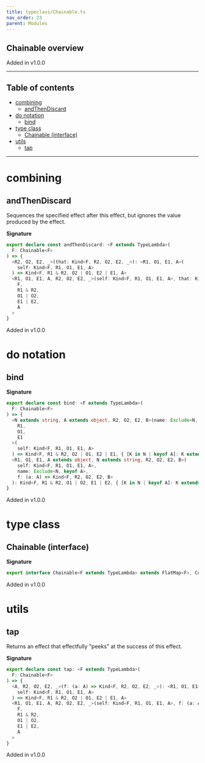 ```yaml
---
title: typeclass/Chainable.ts
nav_order: 23
parent: Modules
---
```


## Chainable overview

Added in v1.0.0

---

<h2 class="text-delta">Table of contents</h2>

- [combining](#combining)
  - [andThenDiscard](#andthendiscard)
- [do notation](#do-notation)
  - [bind](#bind)
- [type class](#type-class)
  - [Chainable (interface)](#chainable-interface)
- [utils](#utils)
  - [tap](#tap)

---

# combining

## andThenDiscard

Sequences the specified effect after this effect, but ignores the value
produced by the effect.

**Signature**

```ts
export declare const andThenDiscard: <F extends TypeLambda>(
  F: Chainable<F>
) => {
  <R2, O2, E2, _>(that: Kind<F, R2, O2, E2, _>): <R1, O1, E1, A>(
    self: Kind<F, R1, O1, E1, A>
  ) => Kind<F, R1 & R2, O2 | O1, E2 | E1, A>
  <R1, O1, E1, A, R2, O2, E2, _>(self: Kind<F, R1, O1, E1, A>, that: Kind<F, R2, O2, E2, _>): Kind<
    F,
    R1 & R2,
    O1 | O2,
    E1 | E2,
    A
  >
}
```

Added in v1.0.0

# do notation

## bind

**Signature**

```ts
export declare const bind: <F extends TypeLambda>(
  F: Chainable<F>
) => {
  <N extends string, A extends object, R2, O2, E2, B>(name: Exclude<N, keyof A>, f: (a: A) => Kind<F, R2, O2, E2, B>): <
    R1,
    O1,
    E1
  >(
    self: Kind<F, R1, O1, E1, A>
  ) => Kind<F, R1 & R2, O2 | O1, E2 | E1, { [K in N | keyof A]: K extends keyof A ? A[K] : B }>
  <R1, O1, E1, A extends object, N extends string, R2, O2, E2, B>(
    self: Kind<F, R1, O1, E1, A>,
    name: Exclude<N, keyof A>,
    f: (a: A) => Kind<F, R2, O2, E2, B>
  ): Kind<F, R1 & R2, O1 | O2, E1 | E2, { [K in N | keyof A]: K extends keyof A ? A[K] : B }>
}
```

Added in v1.0.0

# type class

## Chainable (interface)

**Signature**

```ts
export interface Chainable<F extends TypeLambda> extends FlatMap<F>, Covariant<F> {}
```

Added in v1.0.0

# utils

## tap

Returns an effect that effectfully "peeks" at the success of this effect.

**Signature**

```ts
export declare const tap: <F extends TypeLambda>(
  F: Chainable<F>
) => {
  <A, R2, O2, E2, _>(f: (a: A) => Kind<F, R2, O2, E2, _>): <R1, O1, E1>(
    self: Kind<F, R1, O1, E1, A>
  ) => Kind<F, R1 & R2, O2 | O1, E2 | E1, A>
  <R1, O1, E1, A, R2, O2, E2, _>(self: Kind<F, R1, O1, E1, A>, f: (a: A) => Kind<F, R2, O2, E2, _>): Kind<
    F,
    R1 & R2,
    O1 | O2,
    E1 | E2,
    A
  >
}
```

Added in v1.0.0
